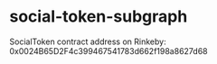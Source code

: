 # social-token-subgraph
SocialToken contract address on Rinkeby: 0x0024B65D2F4c399467541783d662f198a8627d68
